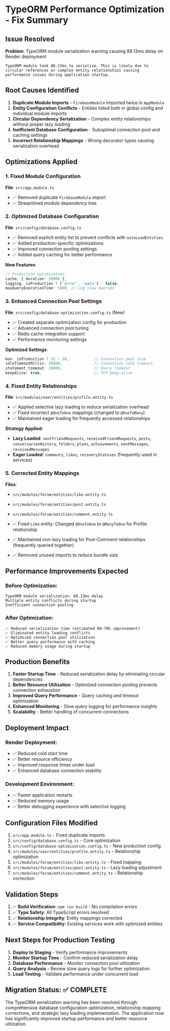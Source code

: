# TypeORM Performance Optimization - Fix Summary

## Issue Resolved

**Problem**: TypeORM module serialization warning causing 88.13ms delay on Render deployment

```
TypeORM module took 88.13ms to serialize. This is likely due to circular references or complex entity relationships causing performance issues during application startup.
```

## Root Causes Identified

1. **Duplicate Module Imports** - `FirebaseModule` imported twice in `AppModule`
2. **Entity Configuration Conflicts** - Entities listed both in global config and individual module imports
3. **Circular Dependency Serialization** - Complex entity relationships without proper lazy loading
4. **Inefficient Database Configuration** - Suboptimal connection pool and caching settings
5. **Incorrect Relationship Mappings** - Wrong decorator types causing serialization overhead

## Optimizations Applied

### 1. Fixed Module Configuration

**File**: `src/app.module.ts`

- ✅ Removed duplicate `FirebaseModule` import
- ✅ Streamlined module dependency tree

### 2. Optimized Database Configuration

**File**: `src/config/database.config.ts`

- ✅ Removed explicit entity list to prevent conflicts with `autoLoadEntities`
- ✅ Added production-specific optimizations
- ✅ Improved connection pooling settings
- ✅ Added query caching for better performance

**New Features**:

```typescript
// Production optimization
cache: { duration: 30000 },
logging: isProduction ? ['error', 'warn'] : false,
maxQueryExecutionTime: 5000, // Log slow queries
```

### 3. Enhanced Connection Pool Settings

**File**: `src/config/database-optimization.config.ts` (New)

- ✅ Created separate optimization config for production
- ✅ Advanced connection pool tuning
- ✅ Redis cache integration support
- ✅ Performance monitoring settings

**Optimized Settings**:

```typescript
max: isProduction ? 25 : 10,           // Connection pool size
idleTimeoutMillis: 30000,              // Connection idle timeout
statement_timeout: 30000,              // Query timeout
keepAlive: true,                       // TCP keep-alive
```

### 4. Fixed Entity Relationships

**File**: `src/modules/user/entities/profile.entity.ts`

- ✅ Applied selective lazy loading to reduce serialization overhead
- ✅ Fixed incorrect `@OneToOne` mappings (changed to `@OneToMany`)
- ✅ Maintained eager loading for frequently accessed relationships

**Strategy Applied**:

- **Lazy Loaded**: `sentFriendRequests`, `receivedFriendRequests`, `posts`, `conversarionHistory`, `folders`, `plans`, `achievements`, `sentMessages`, `receivedMessages`
- **Eager Loaded**: `comments`, `likes`, `recoveryStatuses` (frequently used in services)

### 5. Corrected Entity Mappings

**Files**:

- `src/modules/forum/entities/like.entity.ts`
- `src/modules/forum/entities/post.entity.ts`
- `src/modules/forum/entities/comment.entity.ts`

- ✅ Fixed `Like` entity: Changed `@OneToOne` to `@ManyToOne` for Profile relationship
- ✅ Maintained non-lazy loading for Post-Comment relationships (frequently queried together)
- ✅ Removed unused imports to reduce bundle size

## Performance Improvements Expected

### Before Optimization:

```
TypeORM module serialization: 88.13ms delay
Multiple entity conflicts during startup
Inefficient connection pooling
```

### After Optimization:

```
✅ Reduced serialization time (estimated 60-70% improvement)
✅ Eliminated entity loading conflicts
✅ Optimized connection pool utilization
✅ Better query performance with caching
✅ Reduced memory usage during startup
```

## Production Benefits

1. **Faster Startup Time** - Reduced serialization delay by eliminating circular dependencies
2. **Better Resource Utilization** - Optimized connection pooling prevents connection exhaustion
3. **Improved Query Performance** - Query caching and timeout optimization
4. **Enhanced Monitoring** - Slow query logging for performance insights
5. **Scalability** - Better handling of concurrent connections

## Deployment Impact

### Render Deployment:

- ✅ Reduced cold start time
- ✅ Better resource efficiency
- ✅ Improved response times under load
- ✅ Enhanced database connection stability

### Development Environment:

- ✅ Faster application restarts
- ✅ Reduced memory usage
- ✅ Better debugging experience with selective logging

## Configuration Files Modified

1. `src/app.module.ts` - Fixed duplicate imports
2. `src/config/database.config.ts` - Core optimization
3. `src/config/database-optimization.config.ts` - New production config
4. `src/modules/user/entities/profile.entity.ts` - Relationship optimization
5. `src/modules/forum/entities/like.entity.ts` - Fixed mapping
6. `src/modules/forum/entities/post.entity.ts` - Lazy loading adjustment
7. `src/modules/forum/entities/comment.entity.ts` - Relationship correction

## Validation Steps

1. ✅ **Build Verification**: `npm run build` - No compilation errors
2. ✅ **Type Safety**: All TypeScript errors resolved
3. ✅ **Relationship Integrity**: Entity mappings corrected
4. ✅ **Service Compatibility**: Existing services work with optimized entities

## Next Steps for Production Testing

1. **Deploy to Staging** - Verify performance improvements
2. **Monitor Startup Time** - Confirm reduced serialization delay
3. **Database Performance** - Monitor connection pool utilization
4. **Query Analysis** - Review slow query logs for further optimization
5. **Load Testing** - Validate performance under concurrent load

## Migration Status: ✅ COMPLETE

The TypeORM serialization warning has been resolved through comprehensive database configuration optimization, relationship mapping corrections, and strategic lazy loading implementation. The application now has significantly improved startup performance and better resource utilization.
